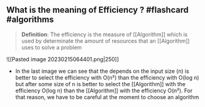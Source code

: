 ## What is the meaning of Efficiency ? #flashcard #algorithms

> **Definition**: The efficiency is the measure of [[Algorithm]] which is used by determinate the amount of resources that an [[Algorithm]] uses to solve a problem


![[Pasted image 20230215064401.png|250]]

- In the last image we can see that the depends on the input size (n) is better to select the efficiency with O(n²) than the efficiency with O(log n) but after some size of n is better to select the [[Algorithm]] with the efficiency O(log n) than the [[Algorithm]] with the efficiency O(n²). For that reason, we have to be careful at the moment to choose an algorithm
